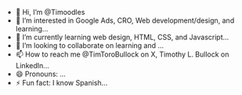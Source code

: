- 👋 Hi, I’m @Timoodles
- 👀 I’m interested in Google Ads, CRO, Web development/design, and learning...
- 🌱 I’m currently learning web design, HTML, CSS, and Javascript...
- 💞️ I’m looking to collaborate on learning and ...
- 📫 How to reach me @TimToroBullock on X, Timothy L. Bullock on LinkedIn...
- 😄 Pronouns: ...
- ⚡ Fun fact: I know Spanish...

<!---
Timoodles/Timoodles is a ✨ special ✨ repository because its `README.md` (this file) appears on your GitHub profile.
You can click the Preview link to take a look at your changes.
--->

